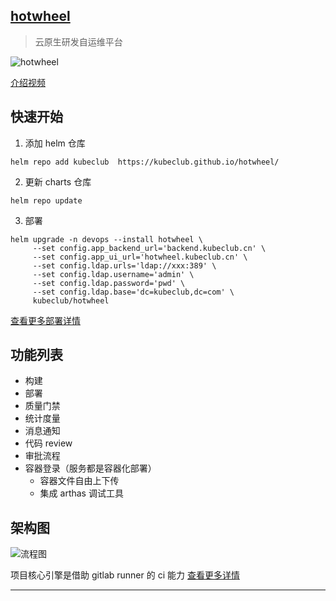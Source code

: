 ## [hotwheel](https://kubeclub.github.io/hotwheel/)
> 云原生研发自运维平台


![hotwheel](http://kube-portal.oss-cn-shenzhen.aliyuncs.com/uploads/20220524/a198caf3b2456d9f02ec302f9e7cb1ca.png)

[介绍视频](https://www.bilibili.com/video/BV1WR4y1w7R8/)

## 快速开始
1. 添加 helm 仓库
```
helm repo add kubeclub  https://kubeclub.github.io/hotwheel/
```
2. 更新 charts 仓库
```shell
helm repo update
```
3. 部署
```shell
helm upgrade -n devops --install hotwheel \
     --set config.app_backend_url='backend.kubeclub.cn' \
     --set config.app_ui_url='hotwheel.kubeclub.cn' \
     --set config.ldap.urls='ldap://xxx:389' \
     --set config.ldap.username='admin' \
     --set config.ldap.password='pwd' \
     --set config.ldap.base='dc=kubeclub,dc=com' \
     kubeclub/hotwheel
```
[查看更多部署详情](./doc/deploy.md)

## 功能列表
- 构建
- 部署
- 质量门禁
- 统计度量
- 消息通知
- 代码 review
- 审批流程
- 容器登录（服务都是容器化部署）
  - 容器文件自由上下传
  - 集成 arthas 调试工具  

## 架构图

[//]: # (![服务说明]&#40;http://kube-portal.oss-cn-shenzhen.aliyuncs.com/uploads/20220524/1c108f5744d6e8caac9270af8df7a19c.png&#41;)
![流程图](http://kube-portal.oss-cn-shenzhen.aliyuncs.com/uploads/20220524/7f25bcad35ba193f3d12809ff611cb51.png)

项目核心引擎是借助 gitlab runner 的 ci 能力 [查看更多详情](https://www.kubeclub.cn/devops/121.html)

---